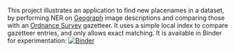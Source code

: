 This project illustrates an application to find new placenames in a dataset, by performing NER on [Geograph](geograph.org.uk) image descriptions and comparing those with an [Ordnance Survey](ordnancesurvey.co.uk) gazetteer. It uses a simple local index to compare gazetteer entries, and only allows exact matching. It is available in Binder for experimentation: [![Binder](https://mybinder.org/badge_logo.svg)](https://mybinder.org/v2/gh/rspurves/geo871Experiments/main?labpath=geo871_placename_experiments.ipynb)
